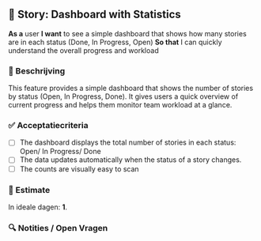 ## 🧩 Story: Dashboard with Statistics

**As a** user
**I want** to see a simple dashboard that shows how many stories are in each status (Done, In Progress, Open)
**So that** I can quickly understand the overall progress and workload

### 📝 Beschrijving

This feature provides a simple dashboard that shows the number of stories by status (Open, In Progress, Done). It gives users a quick overview of current progress and helps them monitor team workload at a glance.

### ✅ Acceptatiecriteria

* [ ] The dashboard displays the total number of stories in each status: Open/ In Progress/ Done
* [ ] The data updates automatically when the status of a story changes.
* [ ] The counts are visually easy to scan

### 🧮 Estimate
In ideale dagen: **1**.

### 🔍 Notities / Open Vragen

